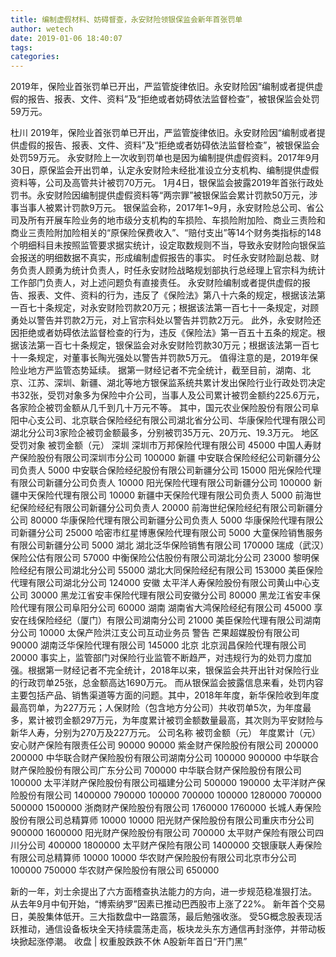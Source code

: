 ```yaml
---
title: 编制虚假材料、妨碍督查，永安财险领银保监会新年首张罚单
author: wetech
date: 2019-01-06 18:40:07
tags: 
categories: 
---
```

2019年，保险业首张罚单已开出，严监管旋律依旧。永安财险因“编制或者提供虚假的报告、报表、文件、资料”及“拒绝或者妨碍依法监督检查”，被银保监会处罚59万元。
<!-- more -->
杜川
2019年，保险业首张罚单已开出，严监管旋律依旧。永安财险因“编制或者提供虚假的报告、报表、文件、资料”及“拒绝或者妨碍依法监督检查”，被银保监会处罚59万元。
永安财险上一次收到罚单也是因为编制提供虚假资料。2017年9月30日，原保监会开出罚单，认定永安财险未经批准设立分支机构、编制提供虚假资料等，公司及高管共计被罚70万元。
1月4日，银保监会披露2019年首张行政处罚书。永安财险因编制提供虚假资料等“两宗罪”被银保监会累计罚款50万元，涉事当事人被累计罚款9万元。
银保监会称，2017年1~9月，永安财险总公司、省公司及所有开展车险业务的地市级分支机构的车损险、车损险附加险、商业三责险和商业三责险附加险相关的“原保险保费收入”、“赔付支出”等14个财务类指标的148个明细科目未按照监管要求据实统计，设定取数规则不当，导致永安财险向银保监会报送的明细数据不真实，形成编制虚假报告的事实。
时任永安财险副总裁、财务负责人顾勇为统计负责人，时任永安财险战略规划部执行总经理上官宗科为统计工作部门负责人，对上述问题负有直接责任。
永安财险编制或者提供虚假的报告、报表、文件、资料的行为，违反了《保险法》第八十六条的规定，根据该法第一百七十条规定，对永安财险罚款20万元；根据该法第一百七十一条规定，对顾勇处以警告并罚款2万元，对上官宗科处以警告并罚款2万元。
此外，永安财险还因拒绝或者妨碍依法监督检查的行为，违反《保险法》第一百五十五条的规定。根据该法第一百七十条规定，银保监会对永安财险罚款30万元；根据该法第一百七十一条规定，对董事长陶光强处以警告并罚款5万元。
值得注意的是，2019年保险业地方严监管态势延续。
据第一财经记者不完全统计，截至目前，湖南、北京、江苏、深圳、新疆、湖北等地方银保监系统共累计发出保险行业行政处罚决定书32张，受罚对象多为保险中介公司，当事人及公司累计被罚金额约225.6万元，各家险企被罚金额从几千到几十万元不等。
其中，国元农业保险股份有限公司阜阳中心支公司、北京联合保险经纪有限公司湖北省分公司、华康保险代理有限公司湖北分公司3家险企被罚金额最多，分别被罚35万元、20万元、19.3万元。
地区
受罚对象
被罚金额（元）
深圳
深圳市万邦保险代理有限公司
45000
中国人寿财产保险股份有限公司深圳市分公司
100000
新疆
中安联合保险经纪公司新疆分公司负责人
5000
中安联合保险经纪股份有限公司新疆分公司
15000
阳光保险代理有限公司新疆分公司负责人
10000
阳光保险代理有限公司新疆分公司
100000
新疆中天保险代理有限公司
10000
新疆中天保险代理有限公司负责人
5000
前海世纪保险经纪有限公司新疆分公司负责人
20000
前海世纪保险经纪有限公司新疆分公司
80000
华康保险代理有限公司新疆分公司负责人
5000
华康保险代理有限公司新疆分公司
25000
哈密市红星博惠保险代理有限公司
5000
大童保险销售服务有限公司新疆分公司
5000
湖北
湖北泛华保险销售有限公司
170000
瑞成（武汉）保险公估有限公司
57000
中衡保险公估股份有限公司湖北分公司
23000
黎明保险经纪有限公司湖北分公司
55000
湖北大同保险经纪有限公司
153000
美臣保险代理有限公司湖北分公司
124000
安徽
太平洋人寿保险股份有限公司黄山中心支公司
30000
黑龙江省安丰保险代理有限公司安徽分公司
80000
黑龙江省安丰保险代理有限公司阜阳分公司
60000
湖南
湖南省大鸿保险经纪有限公司
45000
享安在线保险经纪（厦门）有限公司湖南分公司
21000
美臣保险代理有限公司湖南分公司
10000
太保产险洪江支公司互动业务员
警告
芒果超媒股份有限公司
90000
湖南泛华保险代理有限公司
145000
北京
北京润昌保险代理有限公司
20000
事实上，监管部门对保险行业监管不断趋严，对违规行为的处罚力度加强。根据第一财经记者不完全统计，2018年以来，银保监会共开出针对保险行业的行政罚单25张，总金额高达1690万元。
而从银保监会披露信息来看，处罚内容主要包括产品、销售渠道等方面的问题。其中，2018年年度，新华保险收到年度最高罚单，为227万元；人保财险（包含地方分公司）共收罚单5次，为年度最多，累计被罚金额297万元，为年度累计被罚金额数量最高，其次则为平安财险与新华人寿，分别为270万及227万元。
公司名称
被罚金额（元）
年度累计（元）
安心财产保险有限责任公司
90000
90000
紫金财产保险股份有限公司
200000
200000
中华联合财产保险股份有限公司湖南分公司
100000
900000
中华联合财产保险股份有限公司广东分公司
700000
中华联合财产保险股份有限公司
100000
太平洋财产保险股份有限公司福建分公司
500000
190000
太平洋财产保险股份有限公司
1400000
790000
100000
700000
100000
1280000
700000
500000
1500000
浙商财产保险股份有限公司
1760000
1760000
长城人寿保险股份有限公司总精算师
10000
10000
阳光财产保险股份有限公司重庆市分公司
900000
1600000
阳光财产保险股份有限公司
700000
太平财产保险有限公司四川分公司
400000
1800000
太平财产保险有限公司
1400000
交银康联人寿保险有限公司总精算师
10000
10000
华农财产保险股份有限公司北京市分公司
100000
750000
华农财产保险股份有限公司
650000
 
 
新的一年，刘士余提出了六方面稽查执法能力的方向，进一步规范稳准狠打法。
从去年9月中旬开始，“博索纳罗”因素已推动巴西股市上涨了22%。
新年首个交易日，美股集体低开。三大指数盘中一路震荡，最后勉强收涨。
受5G概念股表现活跃推动，通信设备板块全天持续震荡走高，板块龙头东方通信再封涨停，并带动板块掀起涨停潮。
收盘 | 权重股跌跌不休 A股新年首日“开门黑”
